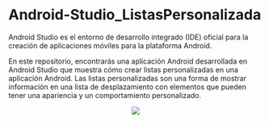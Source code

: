 # Android-Studio_ListasPersonalizada
Android Studio es el entorno de desarrollo integrado (IDE) oficial para la creación de aplicaciones móviles para la plataforma Android.

<p>En este repositorio, encontrarás una aplicación Android desarrollada en Android Studio que muestra cómo crear listas personalizadas en una aplicación Android. Las listas personalizadas son una forma de mostrar información en una lista de desplazamiento con elementos que pueden tener una apariencia y un comportamiento personalizado.
 
<p align="center">
    <img src="https://appmaster.io/api/_files/vVFezZgkWGMVmPJfYoFLuU/download/"/>  
</p>
